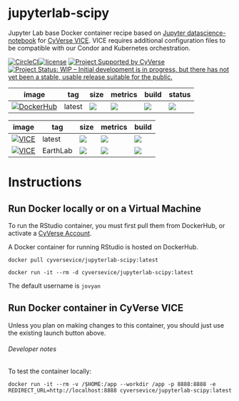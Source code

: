 # jupyterlab-scipy
Jupyter Lab base Docker container recipe based on [Jupyter datascience-notebook](https://hub.docker.com/r/jupyter/datascience-notebook) for [CyVerse VICE](https://cyverse-visual-interactive-computing-environment.readthedocs-hosted.com/en/latest/index.html). VICE requires additional configuration files to be compatible with our Condor and Kubernetes orchestration. 

[![CircleCI](https://circleci.com/gh/cyverse-vice/jupyterlab-scipy.svg?style=svg)](https://circleci.com/gh/cyverse-vice/jupyterlab-scipy)[![license](https://img.shields.io/badge/license-GPLv3-blue.svg)](https://opensource.org/licenses/GPL-3.0)
[![Project Supported by CyVerse](https://img.shields.io/badge/Supported%20by-CyVerse-blue.svg)](https://www.cyverse.org) [![Project Status: WIP – Initial development is in progress, but there has not yet been a stable, usable release suitable for the public.](https://www.repostatus.org/badges/latest/wip.svg)](https://www.repostatus.org/#wip)

image | tag | size | metrics | build | status |  
----- | --- | ---- | ------- | ------|--------|
[![DockerHub](https://img.shields.io/badge/DockerHub-brightgreen.svg?style=popout&logo=Docker)](https://hub.docker.com/r/cyversevice/jupyterlab-scipy) | latest | [![](https://images.microbadger.com/badges/image/cyversevice/jupyterlab-scipy/latest.svg)](https://microbadger.com/images/cyversevice/jupyterlab-scipy/latest) | [![](https://img.shields.io/docker/pulls/cyversevice/jupyterlab-scipy.svg)](https://hub.docker.com/r/cyversevice/jupyterlab-scipy)  |  [![](https://img.shields.io/docker/cloud/automated/cyversevice/jupyterlab-scipy.svg)](https://hub.docker.com/r/cyversevice/jupyterlab-scipy/builds) | [![](https://img.shields.io/docker/build/cyversevice/jupyterlab-scipy.svg)](https://cloud.docker.com/u/cyversevice/repository/docker/cyversevice/jupyterlab-scipy)

image | tag | size | metrics | build |
----- | ----| ---- | ------- | ------|
[![VICE](https://img.shields.io/badge/CyVerse-VICE-blue.svg?style=popout&logo=Docker&color=#1488C6)]()| latest | [![](https://images.microbadger.com/badges/image/cyversevice/jupyterlab-scipy.svg)](https://microbadger.com/images/cyversevice/jupyterlab-scipy/latest) | [![](https://img.shields.io/docker/pulls/cyversevice/jupyterlab-scipy/latest.svg)](https://hub.docker.com/r/cyversevice/jupyterlab-scipy)  |  [![](https://img.shields.io/docker/automated/cyversevice/jupyterlab-scipy.svg)](https://hub.docker.com/r/cyversevice/jupyterlab-scipy)
[![VICE](https://img.shields.io/badge/CyVerse-VICE-blue.svg?style=popout&logo=Docker&color=#1488C6)]()| EarthLab | [![](https://images.microbadger.com/badges/image/cyversevice/jupyterlab-scipy/eathlab-latest.svg)](https://microbadger.com/images/cyversevice/jupyterlab-scipy/earthlab-latest) | [![](https://img.shields.io/docker/pulls/cyversevice/jupyterlab-scipy/earthlab-latest.svg)](https://hub.docker.com/r/cyversevice/jupyterlab-scipy/earthlab-latest)  |  [![](https://img.shields.io/docker/automated/cyversevice/jupyterlab-scipy/earthlab-latest.svg)](https://hub.docker.com/r/cyversevice/jupyterlab-scipy/earthlab-latest)

# Instructions

## Run Docker locally or on a Virtual Machine

To run the RStudio container, you must first pull them from DockerHub, or activate a [CyVerse Account](https://user.cyverse.org/services/mine).

A Docker container for running RStudio is hosted on DockerHub.

```
docker pull cyversevice/jupyterlab-scipy:latest
```

```
docker run -it --rm -d cyversevice/jupyterlab-scipy:latest
```

The default username is `jovyan`

## Run Docker container in CyVerse VICE

Unless you plan on making changes to this container, you should just use the existing launch button above. 

###### Developer notes

To test the container locally:

```
docker run -it --rm -v /$HOME:/app --workdir /app -p 8888:8888 -e REDIRECT_URL=http://localhost:8888 cyversevice/jupyterlab-scipy:latest
```
